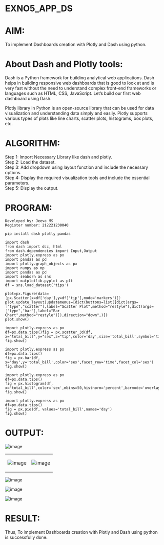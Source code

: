 # EXNO5_APP_DS

# AIM:

To implement Dashboards creation with Plotly and Dash using python.
      

# About Dash and Plotly tools:

Dash is a Python framework for building analytical web applications. Dash helps in building responsive web dashboards that is good to look at and is very fast without the need to understand complex front-end frameworks or languages such as HTML, CSS, JavaScript. Let’s build our first web dashboard using Dash.

Plotly library in Python is an open-source library that can be used for data visualization and understanding data simply and easily. Plotly supports various types of plots like line charts, scatter plots, histograms, box plots, etc.


# ALGORITHM:

Step 1: Import Necessary Library like dash and plotly.<br>
Step 2: Load the dataset.<br>
Step 3: Add dropdown using layout function and include the necessary options.<br>
Step 4: Display the required visualization tools and include the essential parameters.<br>
Step 5: Display the output.


# PROGRAM:
```
Developed by: Jeeva MS
Register number: 212221230040
```
```
pip install dash plotly pandas

import dash
from dash import dcc, html
from dash.dependencies import Input,Output
import plotly.express as px
import pandas as pd
import plotly.graph_objects as px
import numpy as np
import pandas as pd
import seaborn as sns
import matplotlib.pyplot as plt
df = sns.load_dataset('tips')
```

```
plot=px.Figure(data=[px.Scatter(x=df['day'],y=df['tip'],mode='markers')])
plot.update_layout(updatemenus=[dict(buttons=list([dict(args=["type","scatter"],label="Scatter Plot",method="restyle"),dict(args=["type","bar"],label="Bar Chart",method="restyle")]),direction="down",)])
plot.show()

```
```
import plotly.express as px
df=px.data.tips()fig = px.scatter_3d(df, x="total_bill",y="sex",z="tip",color='day',size='total_bill',symbol='time')
fig.show()
```

```
import plotly.express as px
df=px.data.tips()
fig = px.bar(df, x='day',y='total_bill',color='sex',facet_row='time',facet_col='sex')
fig.show()
```

```
import plotly.express as px
df=px.data.tips()
fig = px.histogram(df, x='total_bill',color='sex',nbins=50,histnorm='percent',barmode='overlay')
fig.show()
```

```
import plotly.express as px
df=px.data.tips()
fig = px.pie(df, values='total_bill',names='day')
fig.show()

```

# OUTPUT:

![image](https://github.com/user-attachments/assets/02b2c967-3618-4981-8169-3d70eb037f5c)

<table>
<tr>
<td>
      
![image](https://github.com/user-attachments/assets/474beebd-a86d-4607-bfe0-fa0e69162c50)

</td>

<td>
      
![image](https://github.com/user-attachments/assets/6763a720-64fa-4f52-b938-b3a25c2177a4)


</td>
            
</tr>
</table>

![image](https://github.com/user-attachments/assets/0fedad7b-78f3-4895-b7dc-f51c0f66e0aa)

![image](https://github.com/user-attachments/assets/194b3ceb-a74a-469f-979f-bcdde16695f0)

![image](https://github.com/user-attachments/assets/202f68e4-f58f-4fa4-8dcc-8f55293351a5)

# RESULT:
Thus, To implement Dashboards creation with Plotly and Dash using python is successfully done.
